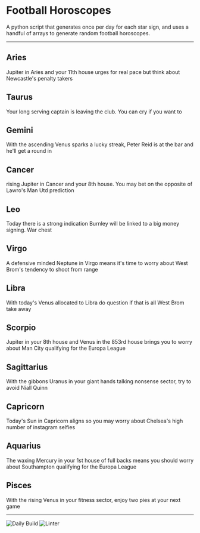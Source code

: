 # Football Horoscopes

A python script that generates once per day for each star sign, and uses a handful of arrays to generate random football horoscopes.

---

<!-- horoscopes_item starts -->
<h2>Aries</h2><p>Jupiter in Aries and your 11th house urges for real pace but think about Newcastle's penalty takers</p><h2>Taurus</h2><p>Your long serving captain is leaving the club. You can cry if you want to</p><h2>Gemini</h2><p>With the ascending Venus sparks a lucky streak, Peter Reid is at the bar and he'll get a round in</p><h2>Cancer</h2><p>rising Jupiter in Cancer and your 8th house. You may bet on the opposite of Lawro's Man Utd prediction</p><h2>Leo</h2><p>Today there is a strong indication Burnley will be linked to a big money signing. War chest</p><h2>Virgo</h2><p>A defensive minded Neptune in Virgo means it's time to worry about West Brom's tendency to shoot from range</p><h2>Libra</h2><p>With today's Venus allocated to Libra do question if that is all West Brom take away</p><h2>Scorpio</h2><p>Jupiter in your 8th house and Venus in the 853rd house brings you to worry about Man City qualifying for the Europa League</p><h2>Sagittarius</h2><p>With the gibbons Uranus in your giant hands talking nonsense sector, try to avoid Niall Quinn</p><h2>Capricorn</h2><p>Today's Sun in Capricorn aligns so you may worry about Chelsea's high number of instagram selfies</p><h2>Aquarius</h2><p>The waxing Mercury in your 1st house of full backs means you should worry about Southampton qualifying for the Europa League</p><h2>Pisces</h2><p>With the rising Venus in your fitness sector, enjoy two pies at your next game</p>
<!-- horoscopes_item ends -->

---

![Daily Build](https://github.com/MatBenfield/horofootball.thechels.uk/workflows/Daily%20Build/badge.svg) ![Linter](https://github.com/MatBenfield/horofootball.thechels.uk/workflows/Linter/badge.svg)
